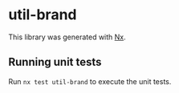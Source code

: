 # util-brand

This library was generated with [Nx](https://nx.dev).

## Running unit tests

Run `nx test util-brand` to execute the unit tests.
